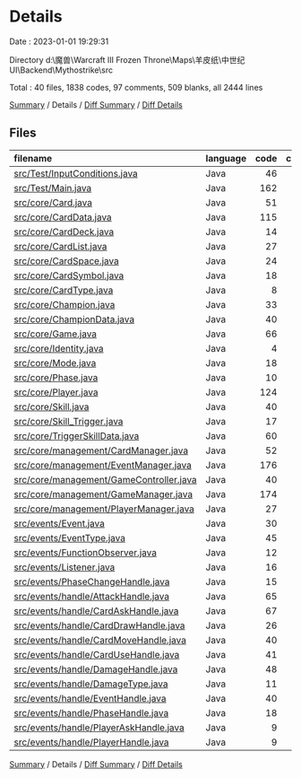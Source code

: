 # Details

Date : 2023-01-01 19:29:31

Directory d:\\魔兽\\Warcraft III Frozen Throne\\Maps\\羊皮纸\\中世纪UI\\Backend\\Mythostrike\\src

Total : 40 files,  1838 codes, 97 comments, 509 blanks, all 2444 lines

[Summary](results.md) / Details / [Diff Summary](diff.md) / [Diff Details](diff-details.md)

## Files
| filename | language | code | comment | blank | total |
| :--- | :--- | ---: | ---: | ---: | ---: |
| [src/Test/InputConditions.java](/src/Test/InputConditions.java) | Java | 46 | 6 | 17 | 69 |
| [src/Test/Main.java](/src/Test/Main.java) | Java | 162 | 10 | 31 | 203 |
| [src/core/Card.java](/src/core/Card.java) | Java | 51 | 0 | 14 | 65 |
| [src/core/CardData.java](/src/core/CardData.java) | Java | 115 | 5 | 17 | 137 |
| [src/core/CardDeck.java](/src/core/CardDeck.java) | Java | 14 | 0 | 5 | 19 |
| [src/core/CardList.java](/src/core/CardList.java) | Java | 27 | 0 | 5 | 32 |
| [src/core/CardSpace.java](/src/core/CardSpace.java) | Java | 24 | 0 | 5 | 29 |
| [src/core/CardSymbol.java](/src/core/CardSymbol.java) | Java | 18 | 0 | 7 | 25 |
| [src/core/CardType.java](/src/core/CardType.java) | Java | 8 | 0 | 3 | 11 |
| [src/core/Champion.java](/src/core/Champion.java) | Java | 33 | 0 | 11 | 44 |
| [src/core/ChampionData.java](/src/core/ChampionData.java) | Java | 40 | 0 | 14 | 54 |
| [src/core/Game.java](/src/core/Game.java) | Java | 66 | 6 | 21 | 93 |
| [src/core/Identity.java](/src/core/Identity.java) | Java | 4 | 0 | 2 | 6 |
| [src/core/Mode.java](/src/core/Mode.java) | Java | 18 | 0 | 8 | 26 |
| [src/core/Phase.java](/src/core/Phase.java) | Java | 10 | 0 | 3 | 13 |
| [src/core/Player.java](/src/core/Player.java) | Java | 124 | 0 | 30 | 154 |
| [src/core/Skill.java](/src/core/Skill.java) | Java | 40 | 0 | 18 | 58 |
| [src/core/Skill_Trigger.java](/src/core/Skill_Trigger.java) | Java | 17 | 0 | 7 | 24 |
| [src/core/TriggerSkillData.java](/src/core/TriggerSkillData.java) | Java | 60 | 1 | 13 | 74 |
| [src/core/management/CardManager.java](/src/core/management/CardManager.java) | Java | 52 | 6 | 9 | 67 |
| [src/core/management/EventManager.java](/src/core/management/EventManager.java) | Java | 176 | 0 | 41 | 217 |
| [src/core/management/GameController.java](/src/core/management/GameController.java) | Java | 40 | 0 | 6 | 46 |
| [src/core/management/GameManager.java](/src/core/management/GameManager.java) | Java | 174 | 44 | 41 | 259 |
| [src/core/management/PlayerManager.java](/src/core/management/PlayerManager.java) | Java | 27 | 3 | 9 | 39 |
| [src/events/Event.java](/src/events/Event.java) | Java | 30 | 0 | 9 | 39 |
| [src/events/EventType.java](/src/events/EventType.java) | Java | 45 | 14 | 20 | 79 |
| [src/events/FunctionObserver.java](/src/events/FunctionObserver.java) | Java | 12 | 0 | 8 | 20 |
| [src/events/Listener.java](/src/events/Listener.java) | Java | 16 | 0 | 11 | 27 |
| [src/events/PhaseChangeHandle.java](/src/events/PhaseChangeHandle.java) | Java | 15 | 0 | 4 | 19 |
| [src/events/handle/AttackHandle.java](/src/events/handle/AttackHandle.java) | Java | 65 | 0 | 19 | 84 |
| [src/events/handle/CardAskHandle.java](/src/events/handle/CardAskHandle.java) | Java | 67 | 2 | 18 | 87 |
| [src/events/handle/CardDrawHandle.java](/src/events/handle/CardDrawHandle.java) | Java | 26 | 0 | 9 | 35 |
| [src/events/handle/CardMoveHandle.java](/src/events/handle/CardMoveHandle.java) | Java | 40 | 0 | 11 | 51 |
| [src/events/handle/CardUseHandle.java](/src/events/handle/CardUseHandle.java) | Java | 41 | 0 | 13 | 54 |
| [src/events/handle/DamageHandle.java](/src/events/handle/DamageHandle.java) | Java | 48 | 0 | 15 | 63 |
| [src/events/handle/DamageType.java](/src/events/handle/DamageType.java) | Java | 11 | 0 | 5 | 16 |
| [src/events/handle/EventHandle.java](/src/events/handle/EventHandle.java) | Java | 40 | 0 | 17 | 57 |
| [src/events/handle/PhaseHandle.java](/src/events/handle/PhaseHandle.java) | Java | 18 | 0 | 6 | 24 |
| [src/events/handle/PlayerAskHandle.java](/src/events/handle/PlayerAskHandle.java) | Java | 9 | 0 | 3 | 12 |
| [src/events/handle/PlayerHandle.java](/src/events/handle/PlayerHandle.java) | Java | 9 | 0 | 4 | 13 |

[Summary](results.md) / Details / [Diff Summary](diff.md) / [Diff Details](diff-details.md)